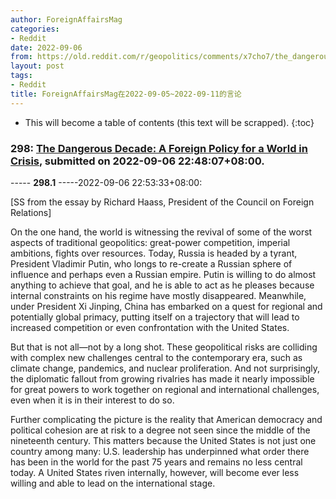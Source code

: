 ```yaml
---
author: ForeignAffairsMag
categories:
- Reddit
date: 2022-09-06
from: https://old.reddit.com/r/geopolitics/comments/x7cho7/the_dangerous_decade_a_foreign_policy_for_a_world/
layout: post
tags:
- Reddit
title: ForeignAffairsMag在2022-09-05~2022-09-11的言论
---
```


* This will become a table of contents (this text will be scrapped).
{:toc}

### 298: [The Dangerous Decade: A Foreign Policy for a World in Crisis](https://old.reddit.com/r/geopolitics/comments/x7cho7/the_dangerous_decade_a_foreign_policy_for_a_world/), submitted on 2022-09-06 22:48:07+08:00.

----- __298.1__ -----2022-09-06 22:53:33+08:00:

\[SS from the essay by Richard Haass, President of the Council on Foreign Relations\]

On the one hand, the world is witnessing the revival of some of the worst aspects of traditional geopolitics: great-power competition, imperial ambitions, fights over resources. Today, Russia is headed by a tyrant, President Vladimir Putin, who longs to re-create a Russian sphere of influence and perhaps even a Russian empire. Putin is willing to do almost anything to achieve that goal, and he is able to act as he pleases because internal constraints on his regime have mostly disappeared. Meanwhile, under President Xi Jinping, China has embarked on a quest for regional and potentially global primacy, putting itself on a trajectory that will lead to increased competition or even confrontation with the United States.

But that is not all—not by a long shot. These geopolitical risks are colliding with complex new challenges central to the contemporary era, such as climate change, pandemics, and nuclear proliferation. And not surprisingly, the diplomatic fallout from growing rivalries has made it nearly impossible for great powers to work together on regional and international challenges, even when it is in their interest to do so.

Further complicating the picture is the reality that American democracy and political cohesion are at risk to a degree not seen since the middle of the nineteenth century. This matters because the United States is not just one country among many: U.S. leadership has underpinned what order there has been in the world for the past 75 years and remains no less central today. A United States riven internally, however, will become ever less willing and able to lead on the international stage.


